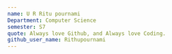 ```yaml
---
name: U R Ritu pournami
Department: Computer Science
semester: S7
quote: Always love Github, and Always love Coding.
github_user_name: Rithupournami
---
```

